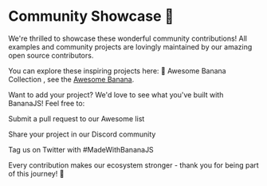 # Community Showcase 🌟
We're thrilled to showcase these wonderful community contributions! All examples and community projects are lovingly maintained by our amazing open source contributors.

You can explore these inspiring projects here:
🔗 Awesome Banana Collection , see the [Awesome Banana](https://github.com/ronyman-com/awesome-banana).

Want to add your project?
We'd love to see what you've built with BananaJS! Feel free to:

Submit a pull request to our Awesome list

Share your project in our Discord community

Tag us on Twitter with #MadeWithBananaJS

Every contribution makes our ecosystem stronger - thank you for being part of this journey! 💛